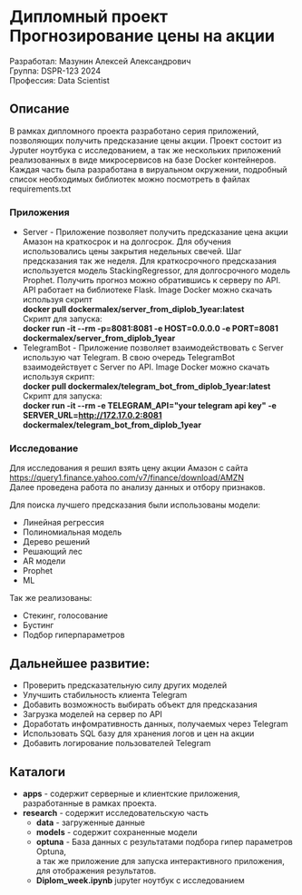 # Дипломный проект Прогнозирование цены на акции
Разработал: Мазунин Алексей Александрович <br>
Группа: DSPR-123 2024 <br>
Профессия: Data Scientist

## Описание
В рамках дипломного проекта разработано серия приложений, позволяющих получить предсказание цены акции.
Проект состоит из Jyputer ноутбука с исследованием, а так же нескольких приложений реализованных в виде микросервисов на базе Docker контейнеров. Каждая часть была разработана в вируальном окружении, подробный список необходимых библиотек можно посмотреть в файлах requirements.txt
### Приложения
* Server - Приложение позволяет получить предсказание цена акции Амазон на краткосрок и на долгосрок.
Для обучения использовались цены закрытия недельных свечей. Шаг предсказания так же неделя.
Для краткосрочного предсказания используется модель StackingRegressor, для долгосрочного модель Prophet.
Получить прогноз можно обратившись к серверу по API. API работает на библиотеке Flask.
Image Docker можно скачать используя скрипт <br>
**docker pull dockermalex/server_from_diplob_1year:latest** <br>
Скрипт для запуска: <br>
**docker run -it --rm -p=8081:8081 -e HOST=0.0.0.0 -e PORT=8081 dockermalex/server_from_diplob_1year**
* TelegramBot - Приложение позволяет взаимодействовать с Server использую чат Telegram.
В свою очередь TelegramBot взаимодействует с Server по API.
Image Docker можно скачать используя скрипт: <br>
**docker pull dockermalex/telegram_bot_from_diplob_1year:latest** <br>
Скрипт для запуска: <br>
**docker run -it --rm -e TELEGRAM_API="your telegram api key" -e SERVER_URL=http://172.17.0.2:8081 dockermalex/telegram_bot_from_diplob_1year**
### Исследование
Для исследования я решил взять цену акции Амазон с сайта https://query1.finance.yahoo.com/v7/finance/download/AMZN <br>
Далее проведена работа по анализу данных и отбору признаков.

Для поиска лучшего предсказания были использованы модели:
* Линейная регрессия
* Полиномиальная модель
* Дерево решений
* Решающий лес
* AR модели
* Prophet
* ML

Так же реализованы:
* Стекинг, голосование
* Бустинг
* Подбор гиперпараметров


## Дальнейшее развитие:
* Проверить предсказательную силу других моделей
* Улучшить стабильность клиента Telegram
* Добавить возможность выбирать объект для предсказания
* Загрузка моделей на сервер по API
* Доработать инфомративность данных, получаемых через Telegram
* Использовать SQL базу для хранения логов и цен на акции
* Добавить логирование пользователей Telegram

## Каталоги
* **apps** - содержит серверные и клиентские приложения, разработанные в рамках проекта.
* **research** - содержит исследовательскую часть
  * **data** - загруженные данные
  * **models** - содержит сохраненные модели
  * **optuna** - База данных с результатами подбора гипер параметров Optuna, \
а так же приложение для запуска интерактивного приложения, для отображения результатов.
  * **Diplom_week.ipynb** jupyter ноутбук с исследованием 
